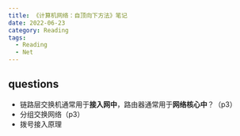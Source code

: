 ```yaml
---
title: 《计算机网络：自顶向下方法》笔记
date: 2022-06-23
category: Reading
tags:
  - Reading
  - Net
---
```


<!-- more -->

## questions

- 链路层交换机通常用于**接入网中**，路由器通常用于**网络核心中**？（p3）
- 分组交换网络（p3）
- 拨号接入原理